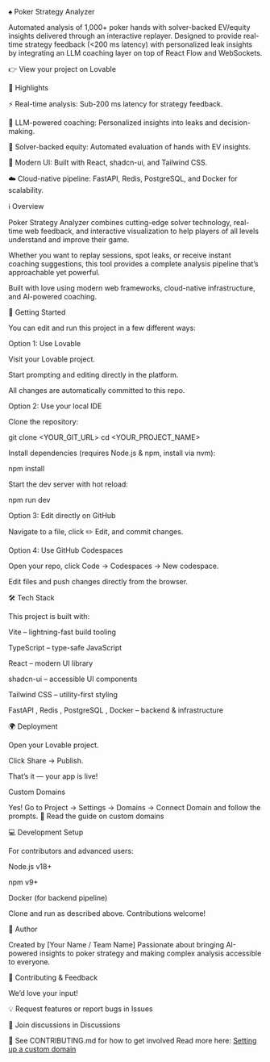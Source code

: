 ♠️ Poker Strategy Analyzer

Automated analysis of 1,000+ poker hands with solver-backed EV/equity insights delivered through an interactive replayer.
Designed to provide real-time strategy feedback (<200 ms latency) with personalized leak insights by integrating an LLM coaching layer on top of React Flow and WebSockets.

👉 View your project on Lovable

🌟 Highlights

⚡ Real-time analysis: Sub-200 ms latency for strategy feedback.

🤖 LLM-powered coaching: Personalized insights into leaks and decision-making.

🎲 Solver-backed equity: Automated evaluation of hands with EV insights.

🎨 Modern UI: Built with React, shadcn-ui, and Tailwind CSS.

☁️ Cloud-native pipeline: FastAPI, Redis, PostgreSQL, and Docker for scalability.

ℹ️ Overview

Poker Strategy Analyzer combines cutting-edge solver technology, real-time web feedback, and interactive visualization to help players of all levels understand and improve their game.

Whether you want to replay sessions, spot leaks, or receive instant coaching suggestions, this tool provides a complete analysis pipeline that’s approachable yet powerful.

Built with love using modern web frameworks, cloud-native infrastructure, and AI-powered coaching.

🚀 Getting Started

You can edit and run this project in a few different ways:

Option 1: Use Lovable

Visit your Lovable project.

Start prompting and editing directly in the platform.

All changes are automatically committed to this repo.

Option 2: Use your local IDE

Clone the repository:

git clone <YOUR_GIT_URL>
cd <YOUR_PROJECT_NAME>


Install dependencies (requires Node.js & npm, install via nvm):

npm install


Start the dev server with hot reload:

npm run dev

Option 3: Edit directly on GitHub

Navigate to a file, click ✏️ Edit, and commit changes.

Option 4: Use GitHub Codespaces

Open your repo, click Code → Codespaces → New codespace.

Edit files and push changes directly from the browser.

🛠️ Tech Stack

This project is built with:

Vite
 – lightning-fast build tooling

TypeScript
 – type-safe JavaScript

React
 – modern UI library

shadcn-ui
 – accessible UI components

Tailwind CSS
 – utility-first styling

FastAPI
, Redis
, PostgreSQL
, Docker
 – backend & infrastructure

🌍 Deployment

Open your Lovable project.

Click Share → Publish.

That’s it — your app is live!

Custom Domains

Yes!
Go to Project → Settings → Domains → Connect Domain and follow the prompts.
📖 Read the guide on custom domains

💻 Development Setup

For contributors and advanced users:

Node.js v18+

npm v9+

Docker (for backend pipeline)

Clone and run as described above. Contributions welcome!

👤 Author

Created by [Your Name / Team Name]
Passionate about bringing AI-powered insights to poker strategy and making complex analysis accessible to everyone.

💬 Contributing & Feedback

We’d love your input!

💡 Request features or report bugs in Issues

💬 Join discussions in Discussions

🤝 See CONTRIBUTING.md
 for how to get involved
Read more here: [Setting up a custom domain](https://docs.lovable.dev/tips-tricks/custom-domain#step-by-step-guide)
